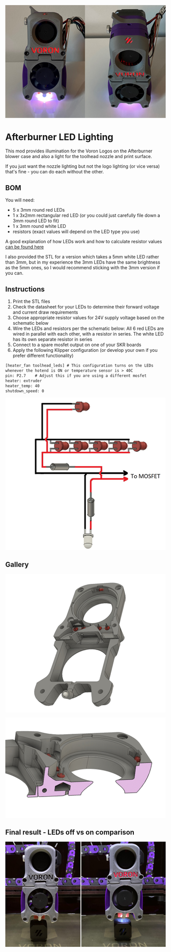 
![AB lit](./img/beforemounting.jpg)

# Afterburner LED Lighting

This mod provides illumination for the Voron Logos on the Afterburner blower case and also a light for the toolhead nozzle and print surface.

If you just want the nozzle lighting but not the logo lighting (or vice versa) that's fine - you can do each without the other.

## BOM

You will need:
* 5 x 3mm round red LEDs
* 1 x 3x2mm rectangular red LED (or you could just carefully file down a 3mm round LED to fit)
* 1 x 3mm round white LED
* resistors (exact values will depend on the LED type you use)

A good explanation of how LEDs work and how to calculate resistor values [can be found here](https://www.ledsupply.com/blog/how-does-a-5mm-led-work)

I also provided the STL for a version which takes a 5mm white LED rather than 3mm, but in my experience the 3mm LEDs have the same brightness as the 5mm ones, so I would recommend sticking with the 3mm version if you can.

## Instructions

1. Print the STL files
1. Check the datasheet for your LEDs to determine their forward voltage and current draw requirements
1. Choose appropriate resistor values for 24V supply voltage based on the schematic below
1. Wire the LEDs and resistors per the schematic below: All 6 red LEDs are wired in parallel with each other, with a resistor in series. The white LED has its own separate resistor in series
1. Connect to a spare mosfet output on one of your SKR boards
1. Apply the following Klipper configuration (or develop your own if you prefer different functionality)

```
[heater_fan toolhead_leds] # This configuration turns on the LEDs whenever the hotend is ON or temperature sensor is > 40C
pin: P2.7    # Adjust this if you are using a different mosfet
heater: extruder
heater_temp: 40
shutdown_speed: 0
```

![CAD Wiring](./img/wiring.jpg)

## Gallery

![CAD Rear](./img/cadrear.jpg)

![CAD Section](./img/cadsection.jpg)

## Final result - LEDs off vs on comparison

![AB off vs on](./img/offvson.jpg)


